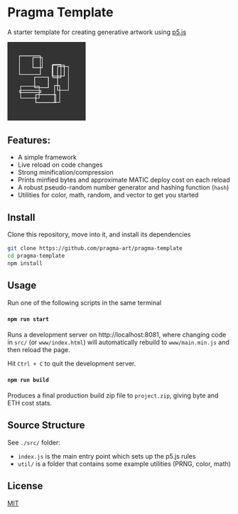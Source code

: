 # Pragma Template

A starter template for creating generative artwork using [p5.js](https://p5js.org/)

<img src="./tool/cover.png" width="35%" />

## Features:

- A simple framework
- Live reload on code changes
- Strong minification/compression
- Prints minfied bytes and approximate MATIC deploy cost on each reload
- A robust pseudo-random number generator and hashing function (`hash`)
- Utilities for color, math, random, and vector to get you started

## Install

Clone this repository, move into it, and install its dependencies

```bash
git clone https://github.com/pragma-art/pragma-template
cd pragma-template
npm install
```

## Usage

Run one of the following scripts in the same terminal

#### `npm run start`

Runs a development server on http://localhost:8081, where changing code in `src/` (or `www/index.html`) will automatically rebuild to `www/main.min.js` and then reload the page.

Hit `Ctrl + C` to quit the development server.

#### `npm run build`

Produces a final production build zip file to `project.zip`, giving byte and ETH cost stats.

## Source Structure

See `./src/` folder:

- `index.js` is the main entry point which sets up the p5.js rules
- `util/` is a folder that contains some example utilities (PRNG, color, math)

## License

[MIT](https://choosealicense.com/licenses/mit/)
